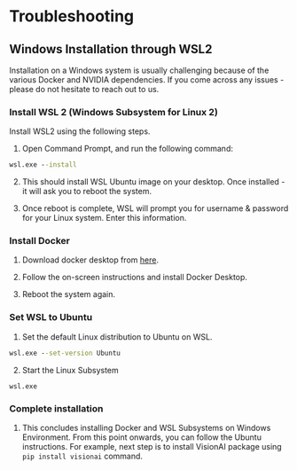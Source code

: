 # Troubleshooting

## Windows Installation through WSL2
Installation on a Windows system is usually challenging because of the various Docker and NVIDIA dependencies. If you come across any issues - please do not hesitate to reach out to us.

### Install WSL 2 (Windows Subsystem for Linux 2)
Install WSL2 using the following steps.

1. Open Command Prompt, and run the following command:

```cmd
wsl.exe --install
```

2. This should install WSL Ubuntu image on your desktop. Once installed - it will ask you to reboot the system. 

3. Once reboot is complete, WSL will prompt you for username & password for your Linux system. Enter this information.


### Install Docker

1. Download docker desktop from [here](https://docs.docker.com/desktop/install/windows-install/).

2. Follow the on-screen instructions and install Docker Desktop. 

3. Reboot the system again.

### Set WSL to Ubuntu

1. Set the default Linux distribution to Ubuntu on WSL.

```cmd
wsl.exe --set-version Ubuntu
```

2. Start the Linux Subsystem

```
wsl.exe
```

### Complete installation

1. This concludes installing Docker and WSL Subsystems on Windows Environment. From this point onwards, you can follow the Ubuntu instructions. For example, next step is to install VisionAI package using `pip install visionai` command.


